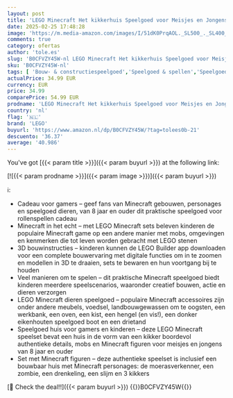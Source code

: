 ```yaml
---
layout: post
title: 'LEGO Minecraft Het kikkerhuis Speelgoed voor Meisjes en Jongens vanaf 8 jaar  Set met Figuren voor Kinderen die van Gamen  Bouwen  Rollenspellen en Dieren Houden 21256'
date: 2025-02-25 17:48:28
image: 'https://m.media-amazon.com/images/I/51dK0PrqAOL._SL500_._SL400_.jpg'
comments: true
category: ofertas
author: 'tole.es'
slug: 'B0CFVZY45W-nl LEGO Minecraft Het kikkerhuis Speelgoed voor Meisjes en...'
sku: 'B0CFVZY45W-nl'
tags: [ 'Bouw- & constructiespeelgoed','Speelgoed & spellen','Speelgoedbouwsets','lego','🇳🇱', ]
actualPrice: 34.99 EUR
currency: EUR
price: 34.99
comparePrice: 54.99 EUR
prodname: 'LEGO Minecraft Het kikkerhuis Speelgoed voor Meisjes en Jongens vanaf 8 jaar  Set met Figuren voor Kinderen die van Gamen  Bouwen  Rollenspellen en Dieren Houden 21256'
country: 'nl'
flag: '🇳🇱'
brand: 'LEGO'
buyurl: 'https://www.amazon.nl/dp/B0CFVZY45W/?tag=tolees0b-21'
descuento: '36.37'
average: '40.986'
---
```


You've got [{{< param title >}}]({{< param buyurl >}}) at the following link:

[![{{< param prodname >}}]({{< param image >}})]({{< param buyurl >}})

ℹ️:

- Cadeau voor gamers – geef fans van Minecraft gebouwen, personages en speelgoed dieren, van 8 jaar en ouder dit praktische speelgoed voor rollenspellen cadeau
- Minecraft in het echt – met LEGO Minecraft sets beleven kinderen de populaire Minecraft game op een andere manier met mobs, omgevingen en kenmerken die tot leven worden gebracht met LEGO stenen
- 3D bouwinstructies – kinderen kunnen de LEGO Builder app downloaden voor een complete bouwervaring met digitale functies om in te zoomen en modellen in 3D te draaien, sets te bewaren en hun voortgang bij te houden
- Veel manieren om te spelen – dit praktische Minecraft speelgoed biedt kinderen meerdere speelscenarios, waaronder creatief bouwen, actie en dieren verzorgen
- LEGO Minecraft dieren speelgoed – populaire Minecraft accessoires zijn onder andere meubels, voedsel, landbouwgewassen om te oogsten, een werkbank, een oven, een kist, een hengel (en vis!), een donker eikenhouten speelgoed boot en een drietand
- Speelgoed huis voor gamers en kinderen – deze LEGO Minecraft speelset bevat een huis in de vorm van een kikker boordevol authentieke details, mobs en Minecraft figuren voor meisjes en jongens van 8 jaar en ouder
- Set met Minecraft figuren – deze authentieke speelset is inclusief een bouwbaar huis met Minecraft personages: de moerasverkenner, een zombie, een drenkeling, een slijm en 3 kikkers

[🛒 Check the deal!!]({{< param buyurl >}})
{{<world>}}B0CFVZY45W{{</world>}}
